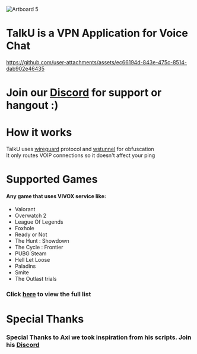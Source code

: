 ![Artboard 5](https://github.com/user-attachments/assets/6df5065f-ad80-47ce-b7f3-843d5676c5af)

# TalkU is a VPN Application for Voice Chat
https://github.com/user-attachments/assets/ec66194d-843e-475c-8514-dab902e46435

# Join our [Discord](https://discord.gg/V4GT6vQv93) for support or hangout :)

# How it works
TalkU uses [wireguard](https://www.wireguard.com/) protocol
and [wstunnel](https://github.com/erebe/wstunnel) for obfuscation <br>
It only routes VOIP connections so it doesn't affect your ping

# Supported Games
#### Any game that uses VIVOX service like:
- Valorant
- Overwatch 2
- League Of Legends
- Foxhole
- Ready or Not
- The Hunt : Showdown
- The Cycle : Frontier
- PUBG Steam
- Hell Let Loose
- Paladins
- Smite
- The Outlast trials
### Click [here](https://en.wikipedia.org/wiki/Vivox#Integrations) to view the full list 

# Special Thanks
### Special Thanks to Axi we took inspiration from his scripts. Join his [Discord](https://discord.gg/ugFHJUypUS)
